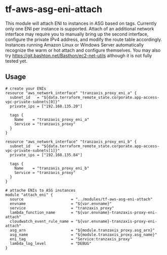 # tf-aws-asg-eni-attach

This module will attach ENI to instances in ASG based on tags. 
Currently only one ENI per instance is supported.
Attach of an additional network interface may require you to manually bring up the second interface, configure the private IPv4 address, and modify the route table accordingly. Instances running Amazon Linux or Windows Server automatically recognize the warm or hot attach and configure themselves. You may also try https://git.bashton.net/Basthon/ec2-net-utils although it is not fully tested yet.


## Usage

```
# create your ENIs
resource "aws_network_interface" "tranzaxis_proxy_eni_a" {
  subnet_id   = "${data.terraform_remote_state.corporate.app-access-vpc-private-subnets[0]}"
  private_ips = ["192.168.135.20"]

  tags {
    Name    = "tranzaxis_proxy_eni_a"
    Service = "tranzaxis_proxy"
  }
}

resource "aws_network_interface" "tranzaxis_proxy_eni_b" {
  subnet_id   = "${data.terraform_remote_state.corporate.app-access-vpc-private-subnets[1]}"
  private_ips = ["192.168.135.84"]

  tags {
    Name    = "tranzaxis_proxy_eni_b"
    Service = "tranzaxis_proxy"
  }
}

# attache ENIs to ASG instances
module "attach_eni" {
  source                     = "../modules/tf-aws-asg-eni-attach"
  envname                    = "${var.envname}"
  service                    = "tranzaxis_proxy"
  lambda_function_name       = "${var.envname}-tranzaxis-proxy-eni-attach"
  cloudwatch_event_rule_name = "${var.envname}-tranzaxis-proxy-eni-attach"
  asg_arn                    = "${module.tranzaxis_proxy.asg_arn}"
  asg_name                   = "${module.tranzaxis_proxy.asg_name}"
  eni_tag                    = "Service:tranzaxis_proxy"
  lambda_log_level           = "DEBUG"
}
```